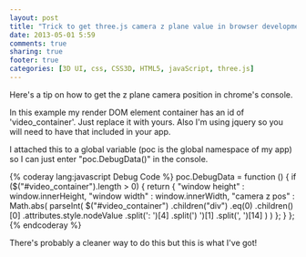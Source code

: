 ```yaml
---
layout: post
title: "Trick to get three.js camera z plane value in browser development tools console"
date: 2013-05-01 5:59
comments: true
sharing: true
footer: true
categories: [3D UI, css, CSS3D, HTML5, javaScript, three.js]
---
```

Here's a tip on how to get the z plane camera position in chrome's console.

  <!-- more -->

In this example my render DOM element container has an id of 'video_container'.
Just replace it with yours. Also I'm using jquery so you will need to have that included in your app.

I attached this to a global variable (poc is the global namespace of my app) so I can just enter "poc.DebugData()" in the console.

{% coderay lang:javascript Debug Code %}
poc.DebugData = function () {
     if ($("#video_container").length > 0) {
         return {
             "window height" : window.innerHeight,
             "window width" : window.innerWidth,
             "camera z pos" : Math.abs(
                 parseInt(
                     $("#video_container")
                         .children("div")
                         .eq(0)
                         .children()[0]
                         .attributes.style.nodeValue
                         .split(': ')[4]
                         .split(') ')[1]
                         .split(', ')[14]
                 )
             )
         };
     }
 };
{% endcoderay %}

There's probably a cleaner way to do this but this is what I've got!
